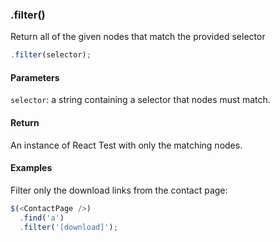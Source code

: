 ### .filter()

Return all of the given nodes that match the provided selector

```js
.filter(selector);
```

#### Parameters

`selector`: a string containing a selector that nodes must match.

#### Return

An instance of React Test with only the matching nodes.

#### Examples

Filter only the download links from the contact page:

```js
$(<ContactPage />)
  .find('a')
  .filter('[download]');
```
